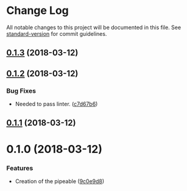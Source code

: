 # Change Log

All notable changes to this project will be documented in this file. See [standard-version](https://github.com/conventional-changelog/standard-version) for commit guidelines.

<a name="0.1.3"></a>
## [0.1.3](https://github.com/blu-j/ts-pipe/compare/v0.1.2...v0.1.3) (2018-03-12)



<a name="0.1.2"></a>
## [0.1.2](https://github.com/blu-j/ts-pipe/compare/v0.1.1...v0.1.2) (2018-03-12)


### Bug Fixes

* Needed to pass linter. ([c7d67b6](https://github.com/blu-j/ts-pipe/commit/c7d67b6))



<a name="0.1.1"></a>
## [0.1.1](https://github.com/blu-j/ts-pipe/compare/v0.1.0...v0.1.1) (2018-03-12)



<a name="0.1.0"></a>
# 0.1.0 (2018-03-12)


### Features

* Creation of the pipeable ([9c0e9d8](https://github.com/blu-j/ts-pipe/commit/9c0e9d8))
